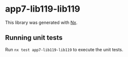 # app7-lib119-lib119

This library was generated with [Nx](https://nx.dev).

## Running unit tests

Run `nx test app7-lib119-lib119` to execute the unit tests.
